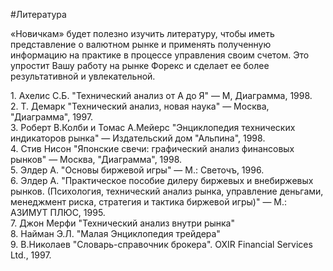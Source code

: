 #Литература

«Новичкам» будет полезно изучить литературу, чтобы иметь представление о валютном рынке и применять полученную информацию на практике в процессе управления своим счетом. Это упростит Вашу работу на рынке Форекс и сделает ее более результативной и увлекательной.

1\. Ахелис С.Б. "Технический анализ от А до Я" — М, Диаграмма, 1998.  
2\. Т. Демарк "Технический анализ, новая наука" — Москва, "Диаграмма", 1997.  
3\. Роберт В.Колби и Томас А.Мейерс "Энциклопедия технических индикаторов рынка" — Издательский дом "Альпина", 1998.  
4\. Стив Нисон "Японские свечи: графический анализ финансовых рынков" — Москва, "Диаграмма", 1998.  
5\. Элдер А. "Основы биржевой игры" — М.: Светочъ, 1996.  
6\. Элдер А. "Практическое пособие дилеру биржевых и внебиржевых рынков. (Психология, технический анализ рынка, управление деньгами, менеджмент риска, стратегия и тактика биржевой игры)" — М.: АЗИМУТ ПЛЮС, 1995.  
7\. Джон Мерфи "Технический анализ внутри рынка"  
8\. Найман Э.Л. "Малая Энциклопедия трейдера"  
9\. В.Николаев "Словарь-справочник брокера". OXIR Financial Services Ltd., 1997.  